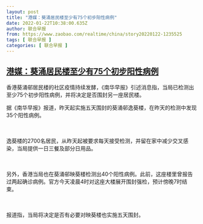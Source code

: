 ```yaml
---
layout: post
title: "港媒：葵涌居民楼至少有75个初步阳性病例"
date: 2022-01-22T10:38:00.635Z
author: 联合早报
from: https://www.zaobao.com/realtime/china/story20220122-1235525
tags: [ 联合早报 ]
categories: [ 联合早报 ]
---
```

<!--1642863000000-->
[港媒：葵涌居民楼至少有75个初步阳性病例](https://www.zaobao.com/realtime/china/story20220122-1235525)
------

<div>
<p>香港葵涌邨居民楼的社区疫情持续发酵，《南华早报》引述消息指，当局已检测出至少75个初步阳性病例，并将决定是否围封另一座居民楼。</p><p>据《南华早报》报道，昨天起实施五天围封的葵涌邨逸葵楼，在昨天的检测中发现35个阳性病例。</p><p>　 </p><section id="imu"><div id="dfp-ad-imu1">        </div></section><p>逸葵楼的2700名居民，从昨天起被要求每天接受检测，并留在家中减少交叉感染，当局提供一日三餐及部分日用品。</p><p>　 </p><p>另外，香港当局也在葵涌邨映葵楼检测出40个阳性病例。此前，这座楼里曾报告过两起确诊病例。官方今天凌晨4时对这座大楼展开围封强检，预计傍晚7时结束。</p><div id="innity-in-post"></div><div id="dfp-ad-midarticlespecial">        </div><p>　 </p><p>报道指，当局将决定是否有必要对映葵楼也实施五天围封。</p>      <div class="cx_paywall_placeholder" id="sph_cdp_40"></div>
</div>
